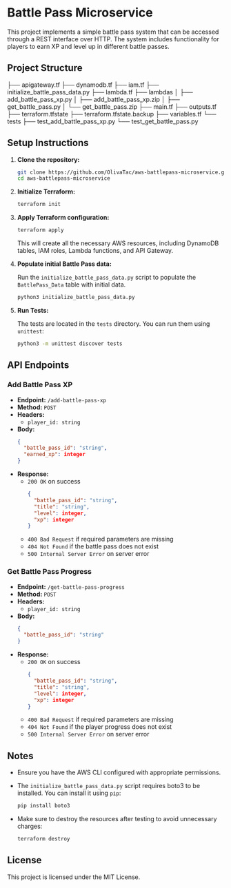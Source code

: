 # Battle Pass Microservice

This project implements a simple battle pass system that can be accessed through a REST interface over HTTP. The system includes functionality for players to earn XP and level up in different battle passes.

## Project Structure

├── apigateway.tf
├── dynamodb.tf
├── iam.tf
├── initialize_battle_pass_data.py
├── lambda.tf
├── lambdas
│ ├── add_battle_pass_xp.py
│ ├── add_battle_pass_xp.zip
│ ├── get_battle_pass.py
│ └── get_battle_pass.zip
├── main.tf
├── outputs.tf
├── terraform.tfstate
├── terraform.tfstate.backup
├── variables.tf
└── tests
├── test_add_battle_pass_xp.py
└── test_get_battle_pass.py


## Setup Instructions

1. **Clone the repository:**

    ```bash
    git clone https://github.com/OlivaTac/aws-battlepass-microservice.git
    cd aws-battlepass-microservice
    ```

2. **Initialize Terraform:**

    ```bash
    terraform init
    ```

3. **Apply Terraform configuration:**

    ```bash
    terraform apply
    ```

    This will create all the necessary AWS resources, including DynamoDB tables, IAM roles, Lambda functions, and API Gateway.

4. **Populate initial Battle Pass data:**

    Run the `initialize_battle_pass_data.py` script to populate the `BattlePass_Data` table with initial data.

    ```bash
    python3 initialize_battle_pass_data.py
    ```

5. **Run Tests:**

    The tests are located in the `tests` directory. You can run them using `unittest`:

    ```bash
    python3 -m unittest discover tests
    ```

## API Endpoints

### Add Battle Pass XP

- **Endpoint:** `/add-battle-pass-xp`
- **Method:** `POST`
- **Headers:**
  - `player_id: string`
- **Body:**
    ```json
    {
      "battle_pass_id": "string",
      "earned_xp": integer
    }
    ```
- **Response:**
    - `200 OK` on success
      ```json
      {
        "battle_pass_id": "string",
        "title": "string",
        "level": integer,
        "xp": integer
      }
      ```
    - `400 Bad Request` if required parameters are missing
    - `404 Not Found` if the battle pass does not exist
    - `500 Internal Server Error` on server error

### Get Battle Pass Progress

- **Endpoint:** `/get-battle-pass-progress`
- **Method:** `POST`
- **Headers:**
  - `player_id: string`
- **Body:**
    ```json
    {
      "battle_pass_id": "string"
    }
    ```
- **Response:**
    - `200 OK` on success
      ```json
      {
        "battle_pass_id": "string",
        "title": "string",
        "level": integer,
        "xp": integer
      }
      ```
    - `400 Bad Request` if required parameters are missing
    - `404 Not Found` if the player progress does not exist
    - `500 Internal Server Error` on server error

## Notes

- Ensure you have the AWS CLI configured with appropriate permissions.
- The `initialize_battle_pass_data.py` script requires boto3 to be installed. You can install it using `pip`:

    ```bash
    pip install boto3
    ```

- Make sure to destroy the resources after testing to avoid unnecessary charges:

    ```bash
    terraform destroy
    ```

## License

This project is licensed under the MIT License.
